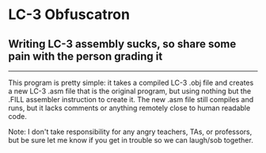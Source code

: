 <h1>LC-3 Obfuscatron</h1>
<h2>Writing LC-3 assembly sucks, so share some pain with the person grading it</h2>
<hr>
<p>
This program is pretty simple: it takes a compiled LC-3 .obj file and creates a new LC-3 .asm file that is the original program, but using nothing but the .FILL assembler instruction to create it. The new .asm file still compiles and runs, but it lacks comments or anything remotely close to human readable code.

Note: I don't take responsibility for any angry teachers, TAs, or professors, but be sure let me know if you get in trouble so we can laugh/sob together.
</p>